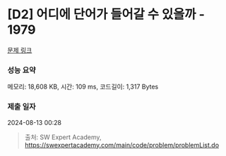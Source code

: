 # [D2] 어디에 단어가 들어갈 수 있을까 - 1979 

[문제 링크](https://swexpertacademy.com/main/code/problem/problemDetail.do?contestProbId=AV5PuPq6AaQDFAUq) 

### 성능 요약

메모리: 18,608 KB, 시간: 109 ms, 코드길이: 1,317 Bytes

### 제출 일자

2024-08-13 00:28



> 출처: SW Expert Academy, https://swexpertacademy.com/main/code/problem/problemList.do